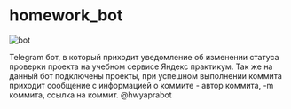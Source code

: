 # homework_bot
![bot](https://github.com/KirillZavadskiy/homework_bot/assets/130847000/2bbad6c2-6f7a-4f29-9338-aa8dbef364db)

Telegram бот, в который приходит уведомление об изменении статуса проверки проекта на учебном сервисе Яндекс практикум.
Так же на данный бот подключены проекты, при успешном выполнении коммита приходит сообщение с информацией о коммите - автор коммита, -m коммита, ссылка на коммит.
@hwyaprabot
